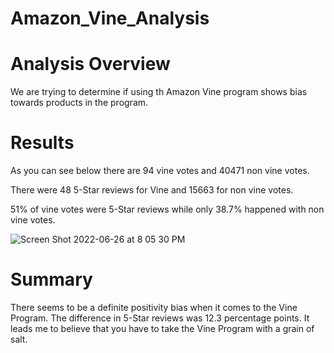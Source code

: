 # Amazon_Vine_Analysis


# Analysis Overview

We are trying to determine if using th Amazon Vine program shows bias towards products in the program.


# Results

As you can see below there are 94 vine votes and 40471 non vine votes. 

There were 48 5-Star reviews for Vine and 15663 for non vine votes. 

51% of vine votes were 5-Star reviews while only 38.7% happened with non vine votes.

![Screen Shot 2022-06-26 at 8 05 30 PM](https://user-images.githubusercontent.com/90650209/175839272-b2f6604e-ee63-47f4-9769-95f48ff9fe9e.png)


# Summary


There seems to be a definite positivity bias when it comes to the Vine Program. The difference in 5-Star reviews was 12.3 percentage points. It leads me to believe that you have to take the Vine Program with a grain of salt. 
